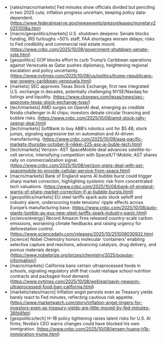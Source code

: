 - [rates/macro/markets] Fed minutes show officials divided but penciling in two 2025 cuts; inflation progress uncertain, keeping policy data-dependent. (https://www.federalreserve.gov/newsevents/pressreleases/monetary20251008a.htm)
- [macro/geopolitics/markets] U.S. shutdown deepens: Senate blocks funding, IRS furloughs ~50% staff, FAA shortages worsen delays; risks to Fed credibility and commercial real estate mount. (https://www.cnbc.com/2025/10/08/government-shutdown-senate-vote.html)
- [geopolitics] GOP blocks effort to curb Trump’s Caribbean operations against Venezuela as Qatar pushes diplomacy, heightening regional escalation and policy uncertainty. (https://www.nytimes.com/2025/10/08/us/politics/trump-republicans-war-powers-caribbean-venezuela.html)
- [markets] SEC approves Texas Stock Exchange, first new integrated U.S. exchange in decades, potentially challenging NYSE/Nasdaq for listings and liquidity. (https://www.cbsnews.com/texas/news/sec-approves-texas-stock-exchange-txse/)
- [tech/markets] AMD surges on OpenAI deal, emerging as credible Nvidia challenger in AI chips; investors debate circular financing and bubble risks. (https://www.cnbc.com/2025/10/08/amd-stock-rally-openai-deal.html)
- [tech/markets] SoftBank to buy ABB’s robotics unit for $5.4B; stock jumps, signaling aggressive bet on automation and AI-driven manufacturing. (https://www.cnbc.com/2025/10/09/asia-pacific-markets-thursday-october-9-nikkei-225-asx-ai-buble-tech.html)
- [tech/markets] Verizon- AST SpaceMobile deal advances satellite-to-cell service, intensifying competition with SpaceX/T-Mobile; AST shares rally on commercialization signal. (https://www.cnbc.com/2025/10/08/verizon-signs-deal-with-ast-spacemobile-to-provide-cellular-service-from-space.html)
- [macro/markets] Bank of England warns AI bubble burst could trigger sharp market correction, highlighting systemic risk from concentrated tech valuations. (https://www.cnbc.com/2025/10/08/bank-of-england-warns-of-sharp-market-correction-if-ai-bubble-bursts.html)
- [geopolitics/markets] EU steel tariffs spark auto stock selloff and industry alarm, underscoring trade tensions’ ripple effects across Europe’s manufacturing base. (https://www.cnbc.com/2025/10/08/auto-giants-tumble-as-eus-new-steel-tariffs-spark-industry-panic.html)
- [science/energy] Record Amazon fires released country-scale carbon emissions, worsening climate feedbacks and raising urgency for deforestation control. (https://www.sciencedaily.com/releases/2025/10/251008030932.htm)
- [science] Nobel Chemistry honors molecular ‘containers’ enabling selective capture and reactions, advancing catalysis, drug delivery, and porous materials design. (https://www.nobelprize.org/prizes/chemistry/2025/popular-information/)
- [macro/markets] California bans certain ultraprocessed foods in schools, signaling regulatory shift that could reshape school nutrition contracts and packaged-food demand. (https://www.nytimes.com/2025/10/08/well/eat/gavin-newsom-ultraprocessed-food-ban-california.html)
- [markets/rates/macro] Inflation angst persists even as Treasury yields barely react to Fed minutes, reflecting cautious risk appetite. (https://www.marketwatch.com/story/inflation-angst-lingers-for-investors-even-as-treasury-yields-are-little-moved-by-fed-minutes-36fd4feb)
- [geopolitics/tech] H-1B policy tightening raises talent risks for U.S. AI firms; Nvidia’s CEO warns changes could have blocked his own immigration. (https://www.cnbc.com/2025/10/08/jensen-huang-h1b-immigration-trump.html)
